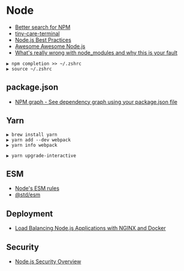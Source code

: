 # Node

* [Better search for NPM](http://node-modules.com/)
* [tiny-care-terminal](https://github.com/notwaldorf/tiny-care-terminal)
* [Node.js Best Practices](https://github.com/i0natan/nodebestpractices)
* [Awesome Awesome Node.js](https://github.com/bnb/awesome-awesome-nodejs)
* [What's really wrong with node_modules and why this is your fault](https://hackernoon.com/whats-really-wrong-with-node-modules-and-why-this-is-your-fault-8ac9fa893823)

```
▶ npm completion >> ~/.zshrc
▶ source ~/.zshrc
```

## package.json

* [NPM graph - See dependency graph using your package.json file](http://npm.broofa.com/)

## Yarn

```
▶ brew install yarn
▶ yarn add --dev webpack
▶ yarn info webpack

▶ yarn upgrade-interactive
```

## ESM

* [Node's ESM rules](https://github.com/nodejs/node-eps/blob/master/002-es-modules.md)
* [@std/esm](https://medium.com/web-on-the-edge/es-modules-in-node-today-32cff914e4b)

## Deployment

* [Load Balancing Node.js Applications with NGINX and Docker](https://auth0.com/blog/load-balancing-nodejs-applications-with-nginx-and-docker/)

## Security

* [Node.js Security Overview](https://nemethgergely.com/nodejs-security-overview/)

